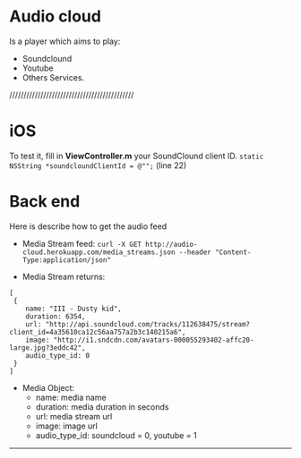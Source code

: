 Audio cloud
===========


Is a player which aims to play:
- Soundclound
- Youtube
- Others
Services.



////////////////////////////////////////////



iOS
====


To test it, fill in **ViewController.m** your SoundClound client ID.
`static NSString *soundcloundClientId = @"";` (line 22)


Back end
========

Here is describe how to get the audio feed

- Media Stream feed:
``curl -X GET http://audio-cloud.herokuapp.com/media_streams.json --header "Content-Type:application/json"``

- Media Stream returns:
```
[
 {
	name: "III - Dusty kid",
	duration: 6354,
	url: "http://api.soundcloud.com/tracks/112638475/stream?client_id=4a35610ca12c56aa757a2b3c140215a6",
	image: "http://i1.sndcdn.com/avatars-000055293402-affc20-large.jpg?3eddc42",
	audio_type_id: 0
 }
]
```
- Media Object:
  + name: media name
  + duration: media duration in seconds
  + url: media stream url
  + image: image url
  + audio_type_id: soundcloud = 0,
	       	   youtube = 1


------------------------
